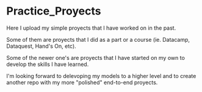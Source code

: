 # Practice_Proyects

Here I upload my simple proyects that I have worked on in the past. 

Some of them are proyects that I did as a part or a course (ie. Datacamp, Dataquest, Hand's On, etc). 

Some of the newer one's are proyects that I have started on my own to develop the skills I have learned. 

I'm looking forward to delevoping my models to a higher level and to create another repo with my more "polished" end-to-end proyects.
